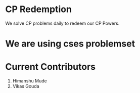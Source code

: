 # CP Redemption
We solve CP problems daily to redeem our CP Powers.
# We are using cses problemset
# Current Contributors
1) Himanshu Mude
2) Vikas Gouda
